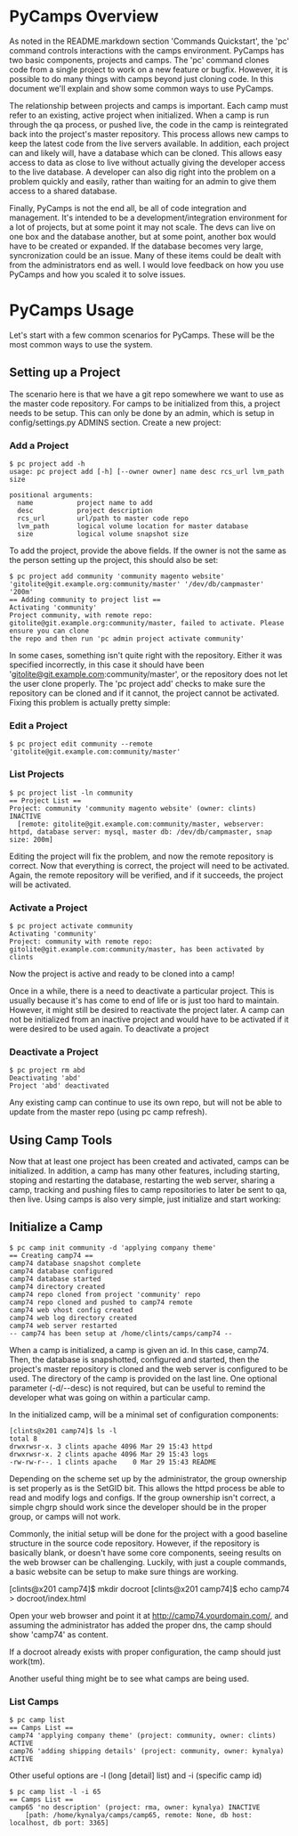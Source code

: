 # PyCamps Overview #

As noted in the README.markdown section 'Commands Quickstart', the 'pc' command controls interactions with the camps environment.  PyCamps has two basic components, projects and camps.  The 'pc' command clones code from a single project to work on a new feature or bugfix.  However, it is possible to do many things with camps beyond just cloning code.  In this document we'll explain and show some common ways to use PyCamps.

The relationship between projects and camps is important.  Each camp must refer to an existing, active project when initialized.  When a camp is run through the qa process, or pushed live, the code in the camp is reintegrated back into the project's master repository.  This process allows new camps to keep the latest code from the live servers available.  In addition, each project can and likely will, have a database which can be cloned.  This allows easy access to data as close to live without actually giving the developer access to the live database.  A developer can also dig right into the problem on a problem quickly and easily, rather than waiting for an admin to give them access to a shared database.

Finally, PyCamps is not the end all, be all of code integration and management.  It's intended to be a development/integration environment for a lot of projects, but at some point it may not scale.  The devs can live on one box and the database another, but at some point, another box would have to be created or expanded.  If the database becomes very large, syncronization could be an issue.  Many of these items could be dealt with from the administrators end as well.  I would love feedback on how you use PyCamps and how you scaled it to solve issues. 

# PyCamps Usage #

Let's start with a few common scenarios for PyCamps.  These will be the most common ways to use the system.

## Setting up a Project ##
The scenario here is that we have a git repo somewhere we want to use as the master code repository.  For camps to be initialized from this, a project needs to be setup.  This can only be done by an admin, which is setup in config/settings.py ADMINS section.  Create a new project:
 
### Add a Project ###

    $ pc project add -h
    usage: pc project add [-h] [--owner owner] name desc rcs_url lvm_path size
    
    positional arguments:
      name           project name to add
      desc           project description
      rcs_url        url/path to master code repo
      lvm_path       logical volume location for master database
      size           logical volume snapshot size

To add the project, provide the above fields.  If the owner is not the same as the person setting up the project, this should also be set:


	$ pc project add community 'community magento website' 'gitolite@git.example.org:community/master' '/dev/db/campmaster' '200m'
	== Adding community to project list ==
	Activating 'community'
	Project community, with remote repo: gitolite@git.example.org:community/master, failed to activate. Please ensure you can clone
	the repo and then run 'pc admin project activate community'

In some cases, something isn't quite right with the repository.  Either it was specified incorrectly, in this case it should have been 'gitolite@git.example.com:community/master', or the repository does not let the user clone properly.  The 'pc project add' checks to make sure the repository can be cloned and if it cannot, the project cannot be activated.  Fixing this problem is actually pretty simple:

### Edit a Project ###

	$ pc project edit community --remote 'gitolite@git.example.com:community/master'

### List Projects ###

	$ pc project list -ln community
	== Project List ==
	Project: community 'community magento website' (owner: clints) INACTIVE
	  [remote: gitolite@git.example.com:community/master, webserver: httpd, database server: mysql, master db: /dev/db/campmaster, snap size: 200m]

Editing the project will fix the problem, and now the remote repository is correct.  Now that everything is correct, the project will need to be activated.  Again, the remote repository will be verified, and if it succeeds, the project will be activated.

### Activate a Project ###

	$ pc project activate community
	Activating 'community'
	Project: community with remote repo: gitolite@git.example.com:community/master, has been activated by clints

Now the project is active and ready to be cloned into a camp!

Once in a while, there is a need to deactivate a particular project.  This is usually because it's has come to end of life or is just too hard to maintain.  However, it might still be desired to reactivate the project later.  A camp can not be initialized from an inactive project and would have to be activated if it were desired to be used again.  To deactivate a project

### Deactivate a Project ###

	$ pc project rm abd
	Deactivating 'abd'
	Project 'abd' deactivated

Any existing camp can continue to use its own repo, but will not be able to update from the master repo (using pc camp refresh).  

## Using Camp Tools ##
Now that at least one project has been created and activated, camps can be initialized.  In addition, a camp has many other features, including starting, stoping and restarting the database, restarting the web server, sharing a camp, tracking and pushing files to camp repositories to later be sent to qa, then live.  Using camps is also very simple, just initialize and start working:

## Initialize a Camp ##

	$ pc camp init community -d 'applying company theme'
	== Creating camp74 ==
	camp74 database snapshot complete
	camp74 database configured
	camp74 database started
	camp74 directory created
	camp74 repo cloned from project 'community' repo
	camp74 repo cloned and pushed to camp74 remote
	camp74 web vhost config created
	camp74 web log directory created
	camp74 web server restarted
	-- camp74 has been setup at /home/clints/camps/camp74 --

When a camp is initialized, a camp is given an id.  In this case, camp74.  Then, the database is snapshotted, configured and started, then the project's master repository is cloned and the web server is configured to be used.  The directory of the camp is provided on the last line.  One optional parameter (-d/--desc) is not required, but can be useful to remind the developer what was going on within a particular camp.  

In the initialized camp, will be a minimal set of configuration components:

	[clints@x201 camp74]$ ls -l
	total 8
	drwxrwsr-x. 3 clints apache 4096 Mar 29 15:43 httpd
	drwxrwsr-x. 2 clints apache 4096 Mar 29 15:43 logs
	-rw-rw-r--. 1 clints apache    0 Mar 29 15:43 README

Depending on the scheme set up by the administrator, the group ownership is set properly as is the SetGID bit.  This allows the httpd process be able to read and modify logs and configs.  If the group ownership isn't correct, a simple chgrp should work since the developer should be in the proper group, or camps will not work.

Commonly, the initial setup will be done for the project with a good baseline structure in the source code repository.  However, if the repository is basically blank, or doesn't have some core components, seeing results on the web browser can be challenging.  Luckily, with just a couple commands, a basic website can be setup to make sure things are working.

[clints@x201 camp74]$ mkdir docroot
[clints@x201 camp74]$ echo camp74 > docroot/index.html

Open your web browser and point it at http://camp74.yourdomain.com/, and assuming the administrator has added the proper dns, the camp should show 'camp74' as content.  

If a docroot already exists with proper configuration, the camp should just work(tm).

Another useful thing might be to see what camps are being used.

### List Camps ###

	$ pc camp list
	== Camps List ==
	camp74 'applying company theme' (project: community, owner: clints) ACTIVE
	camp76 'adding shipping details' (project: community, owner: kynalya) ACTIVE

Other useful options are -l (long [detail] list) and -i (specific camp id)

	$ pc camp list -l -i 65
	== Camps List ==
	camp65 'no description' (project: rma, owner: kynalya) INACTIVE
		[path: /home/kynalya/camps/camp65, remote: None, db host: localhost, db port: 3365]




